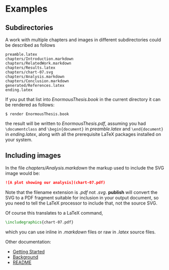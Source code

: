 Examples
========

Subdirectories
--------------

A work with multiple chapters and images in different subdirectories could
be described as follows

```
preamble.latex
chapters/Introduction.markdown
chapters/RelatedWork.markdown
chapters/Results.latex
chapters/chart-07.svg
chapters/Analysis.markdown
chapters/Conclusion.markdown
generated/References.latex
ending.latex
```

If you put that list into _EnormousThesis.book_ in the current directory it
can be rendered as follows:

```
$ render EnormousThesis.book
```

the result will be written to _EnormousThesis.pdf_, assuming you had
`\documentclass` and `\begin{document}` in _preamble.latex_ and
`\end{document}` in _ending.latex_, along with all the prerequisite LaTeX
packages installed on your system.

Including images
----------------

In the file _chapters/Analysis.markdown_ the markup used to include the
SVG image would be:

```markdown
![A plot showing our analysis](chart-07.pdf)
```

Note that the filename extension is _.pdf_ not _.svg_. **publish** will
convert the SVG to a PDF fragment suitable for inclusion in your output
document, so you need to tell the LaTeX processor to include that, not the
source SVG.

Of course this translates to a LaTeX command,

```latex
\includegraphics{chart-07.pdf}
```

which you can use inline in _.markdown_ files or raw in _.latex_ source
files.

Other documentation:

 - [Getting Started](Tutorial.markdown)
 - [Background](Background.markdown)
 - [README](../README.markdown)
